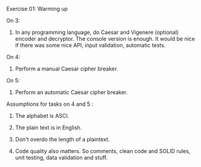 Exercise 01: Warming up

On 3:
1. In any programming language, do Caesar and Vigenere (optional) encoder and decryptor.
The console version is enough. It would be nice if there was some nice API, input validation,
automatic tests.

On 4:
1. Perform a manual Caesar cipher breaker.

On 5:
1. Perform an automatic Caesar cipher breaker.

Assumptions for tasks on 4 and 5 : 

1. The alphabet is ASCI.

2. The plain text is in English.

3. Don't overdo the length of a plaintext.

4. Code quality also matters. So comments, clean code and SOLID rules,
unit testing, data validation and stuff.
